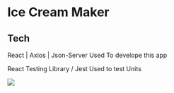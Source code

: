 <h1>Ice Cream Maker</h1>
<h2>Tech </h2>
<p> React | Axios | Json-Server Used To develope this app <p> 
<p>React Testing Library / Jest Used to test Units <p>
<img src="https://user-images.githubusercontent.com/109925130/216715044-49b9a719-6f3f-4da9-a650-9711564a6d22.gif" / >
